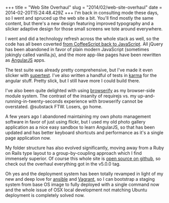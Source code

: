 +++
title = "Web Site Overhaul"
slug = "2014/02/web-site-overhaul"
date = 2014-02-20T15:24:48.429Z
+++
I'm back in consulting mode these days, so I went and spruced up the web site a bit. You'll find mostly the same content, but there's a new design featuring improved typography and a slicker adaptive design for those small screens we tote around everywhere.

I went and did a technology refresh across the whole stack as well, so the code has all been coverted [from CoffeeScript back to JavaScript](/problog/2014/01/from-coffeescript-back-to-javascript). All jQuery has been abandoned in favor of plain modern JavaScript (sometimes jokingly called vanilla.js), and the more app-like pages have been rewritten as [AngularJS](http://angularjs.org) apps.

The test suite was already pretty comprehensive, but I've made it even slicker with [supertest](https://github.com/visionmedia/supertest). I've also written a handful of tests in [karma](http://karma-runner.github.io/0.10/index.html) for the angular stuff. Pretty slick, but I still have more I could build there.

I've also been quite delighted with using [browserify](http://browserify.org/) as my browser-side module system. The contrast of the insanity of requirejs vs. my up-and-running-in-twenty-seconds experience with browserify cannot be overstated. @substack FTW. Losers, go home.

A few years ago I abandoned maintaining my own photo management software in favor of just using flickr, but I used my old photo gallery application as a nice easy sandbox to learn AngularJS, so that has been updated and has better keyboard shortcuts and performance as it's a single page application now.

My folder structure has also evolved significantly, moving away from a Ruby on Rails type layout to a group-by-coupling approach which I find immensely superior. Of course this whole site is [open source on github](https://github.com/focusaurus/peterlyons.com), so check out the overhaul everything got in the v5.0.0 tag.

Oh yes and the deployment system has been totally revamped in light of my new and deep love for [ansible](http://ansibleworks.org) and [Vagrant](http://vagrantup.com), so I can bootstrap a staging system from base OS image to fully deployed with a single command now and the whole issue of OSX local development not matching Ubuntu deployment is completely solved now.
